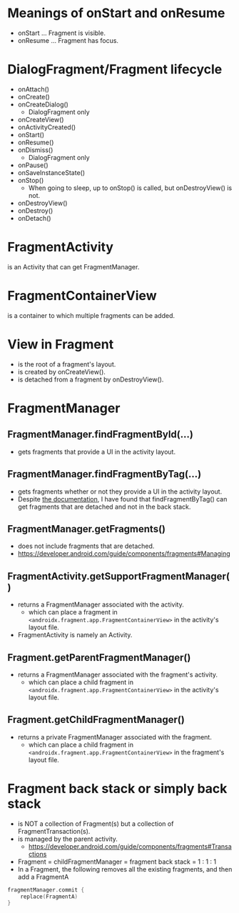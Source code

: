 # Meanings of onStart and onResume
* onStart ... Fragment is visible.
* onResume ... Fragment has focus. 

# DialogFragment/Fragment lifecycle
* onAttach()
* onCreate()
* onCreateDialog()
  * DialogFragment only
* onCreateView()
* onActivityCreated()
* onStart()
* onResume()
* onDismiss()
  * DialogFragment only
* onPause()
* onSaveInstanceState()
* onStop()
  * When going to sleep, up to onStop() is called, but onDestroyView() is not.
* onDestroyView()
* onDestroy()
* onDetach()

# FragmentActivity
is an Activity that can get FragmentManager.

# FragmentContainerView
is a container to which multiple fragments can be added.

# View in Fragment
* is the root of a fragment's layout.
* is created by onCreateView().
* is detached from a fragment  by onDestroyView().

# FragmentManager
## FragmentManager.findFragmentById(...)
* gets fragments that provide a UI in the activity layout.
## FragmentManager.findFragmentByTag(...)
* gets fragments whether or not they provide a UI in the activity layout.
* Despite [the documentation](https://developer.android.com/reference/kotlin/androidx/fragment/app/FragmentManager#findfragmentbytag), I have found that findFragmentByTag() can get fragments that are detached and not in the back stack.
## FragmentManager.getFragments()
* does not include fragments that are detached.
* https://developer.android.com/guide/components/fragments#Managing

## FragmentActivity.getSupportFragmentManager()
* returns a FragmentManager associated with the activity.
  * which can place a fragment in `<androidx.fragment.app.FragmentContainerView>` in the activity's layout file.
* FragmentActivity is namely an Activity.

## Fragment.getParentFragmentManager()
* returns a FragmentManager associated with the fragment's activity.
  * which can place a child fragment in `<androidx.fragment.app.FragmentContainerView>` in the activity's layout file.

## Fragment.getChildFragmentManager()
* returns a private FragmentManager associated with the fragment.
  * which can place a child fragment in `<androidx.fragment.app.FragmentContainerView>` in the fragment's layout file.

# Fragment back stack or simply back stack
* is NOT a collection of Fragment(s) but a collection of FragmentTransaction(s).
* is managed by the parent activity.
  * https://developer.android.com/guide/components/fragments#Transactions
* Fragment = childFragmentManager = fragment back stack = 1 : 1 : 1
* In a Fragment, the following removes all the existing fragments, and then add a FragmentA
```kotlin
fragmentManager.commit {
    replace(FragmentA)
}
```
